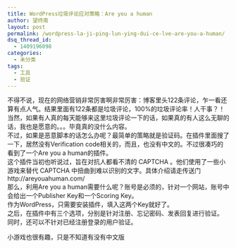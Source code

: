 ```yaml
---
title: WordPress垃圾评论应对策略：Are you a human
author: 望终南
layout: post
permalink: /wordpress-la-ji-ping-lun-ying-dui-ce-lve-are-you-a-human/
dsq_thread_id:
  - 1409196098
categories:
  - 未分类
tags:
  - 工具
  - 验证
---
```

不得不说，现在的网络营销非常厉害啊非常厉害：博客里头122条评论，乍一看还算有点人气。结果里面有122条都是垃圾评论，100%的垃圾评论率！人干事？！  
当然，如果有人真的每天能够来这里垃圾评论一下的话，如果真的有人这么无聊的话，我也是愿意的。。。毕竟真的没什么内容。  
不过，如果是恶意脚本的话怎么办呢？最简单的策略就是验证码。在插件里面搜了一下，居然没有Verification code相关的，而且，也没有中文的。不过很凑巧的看到了一个Are you a human的插件。  
这个插件当初也听说过，旨在对抗人都看不清的 CAPTCHA 。他们使用了一些小游戏来替代 CAPTCHA 中扭曲到难以识别的文字。具体介绍请走传送门http://areyouahuman.com/  
那么，利用Are you a human需要什么呢？账号是必须的，针对一个网站，账号中会给出一个Publisher Key和一个Scoring Key。  
作为WordPress，只需要安装插件，填入这两个Key就好了。  
之后，在插件中有三个选项，分别是针对注册、忘记密码、发表回复进行验证。  
同时，还可以不针对已经注册登录的用户验证。

小游戏也很有趣，只是不知道有没有中文版